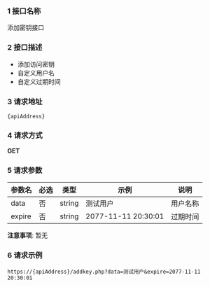 ### 1 接口名称  

添加密钥接口    

### 2 接口描述    

- 添加访问密钥  
- 自定义用户名  
- 自定义过期时间  

### 3 请求地址  

`{apiAddress}`  

### 4 请求方式  

**GET**  

### 5 请求参数  

| 参数名    | 必选 | 类型   | 示例        | 说明     |
| --------- | ---- | ------ | --------------- | -------- |
| data   | 否   | string | 测试用户 | 用户名称 |
| expire  | 否   | string | 2077-11-11 20:30:01 | 过期时间 |

**注意事项**: 暂无   

### 6 请求示例

```
https://{apiAddress}/addkey.php?data=测试用户&expire=2077-11-11 20:30:01
```  








